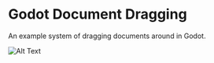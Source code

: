 # Godot Document Dragging

An example system of dragging documents around in Godot.

![Alt Text](https://github.com/erdavids/Godot-Document-Dragging/blob/master/GitHubGif.gif)
